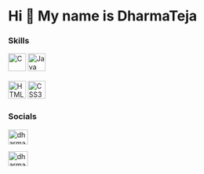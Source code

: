 Hi 👋 My name is DharmaTeja
===========================
### Skills

<p align="left">
                                <a href="https://docs.microsoft.com/en-us/cpp/?view=msvc-170" target="_blank" rel="noreferrer"><img src="https://raw.githubusercontent.com/danielcranney/readme-generator/main/public/icons/skills/c-colored.svg" width="36" height="36" alt="C" /></a>
                                <a href="https://www.oracle.com/java/" target="_blank" rel="noreferrer"><img src="https://raw.githubusercontent.com/danielcranney/readme-generator/main/public/icons/skills/java-colored.svg" width="36" height="36" alt="Java" /></a>
  <br><br>
                                <a href="https://developer.mozilla.org/en-US/docs/Glossary/HTML5" target="_blank" rel="noreferrer"><img src="https://raw.githubusercontent.com/danielcranney/readme-generator/main/public/icons/skills/html5-colored.svg" width="36" height="36" alt="HTML5" /></a>
                                <a href="https://www.w3.org/TR/CSS/#css" target="_blank" rel="noreferrer"><img src="https://raw.githubusercontent.com/danielcranney/readme-generator/main/public/icons/skills/css3-colored.svg" width="36" height="36" alt="CSS3" /></a>
                    </p>
                    
               
### Socials
   
<p align="left">
<a href="https://www.hackerrank.com/dharmateja.176" target="blank"><img align="center" src="https://raw.githubusercontent.com/rahuldkjain/github-profile-readme-generator/master/src/images/icons/Social/hackerrank.svg" alt="dharmateja.176" height="30" width="40" /></a>
</p>
<a href="https://www.hackerrank.com/dharmateja.176" target="blank"><img align="center" src="https://raw.githubusercontent.com/rahuldkjain/github-profile-readme-generator/master/src/images/icons/Social/hackerrank.svg" alt="dharmateja.176" height="30" width="40" /></a>

<!---
Dharmateja176/Dharmateja176 is a ✨ special ✨ repository because its `README.md` (this file) appears on your GitHub profile.
You can click the Preview link to take a look at your changes.
--->
